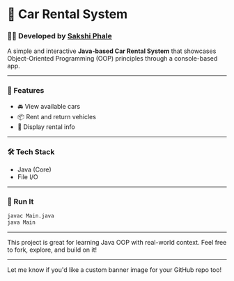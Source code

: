 # 🚗 Car Rental System

### 👩‍💻 Developed by [Sakshi Phale](https://github.com/sakshiphale)

A simple and interactive **Java-based Car Rental System** that showcases Object-Oriented Programming (OOP) principles through a console-based app.

---

### 🔹 Features

* 🚘 View available cars
* 📦 Rent and return vehicles
* 🧾 Display rental info

---

### 🛠️ Tech Stack

* Java (Core)
* File I/O

---

### 🚀 Run It

```bash
javac Main.java
java Main
```

---

This project is great for learning Java OOP with real-world context.
Feel free to fork, explore, and build on it!

---

Let me know if you'd like a custom banner image for your GitHub repo too!
